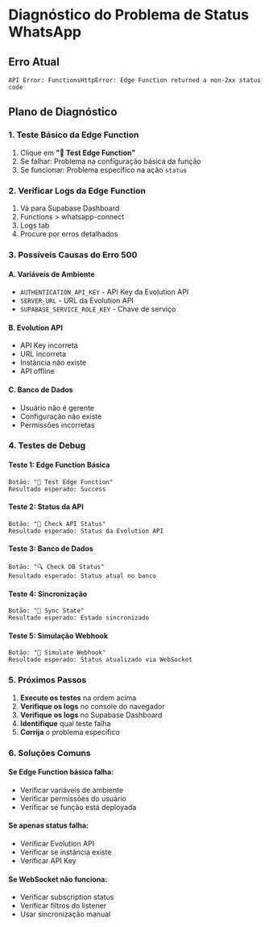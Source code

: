 # Diagnóstico do Problema de Status WhatsApp

## Erro Atual
```
API Error: FunctionsHttpError: Edge Function returned a non-2xx status code
```

## Plano de Diagnóstico

### 1. Teste Básico da Edge Function
1. Clique em **"🧪 Test Edge Function"**
2. Se falhar: Problema na configuração básica da função
3. Se funcionar: Problema específico na ação `status`

### 2. Verificar Logs da Edge Function
1. Vá para Supabase Dashboard
2. Functions > whatsapp-connect
3. Logs tab
4. Procure por erros detalhados

### 3. Possíveis Causas do Erro 500

#### A. Variáveis de Ambiente
- `AUTHENTICATION_API_KEY` - API Key da Evolution API
- `SERVER_URL` - URL da Evolution API
- `SUPABASE_SERVICE_ROLE_KEY` - Chave de serviço

#### B. Evolution API
- API Key incorreta
- URL incorreta
- Instância não existe
- API offline

#### C. Banco de Dados
- Usuário não é gerente
- Configuração não existe
- Permissões incorretas

### 4. Testes de Debug

#### Teste 1: Edge Function Básica
```
Botão: "🧪 Test Edge Function"
Resultado esperado: Success
```

#### Teste 2: Status da API
```
Botão: "🔄 Check API Status"
Resultado esperado: Status da Evolution API
```

#### Teste 3: Banco de Dados
```
Botão: "🔍 Check DB Status"
Resultado esperado: Status atual no banco
```

#### Teste 4: Sincronização
```
Botão: "🔄 Sync State"
Resultado esperado: Estado sincronizado
```

#### Teste 5: Simulação Webhook
```
Botão: "🧪 Simulate Webhook"
Resultado esperado: Status atualizado via WebSocket
```

### 5. Próximos Passos

1. **Execute os testes** na ordem acima
2. **Verifique os logs** no console do navegador
3. **Verifique os logs** no Supabase Dashboard
4. **Identifique** qual teste falha
5. **Corrija** o problema específico

### 6. Soluções Comuns

#### Se Edge Function básica falha:
- Verificar variáveis de ambiente
- Verificar permissões do usuário
- Verificar se função está deployada

#### Se apenas status falha:
- Verificar Evolution API
- Verificar se instância existe
- Verificar API Key

#### Se WebSocket não funciona:
- Verificar subscription status
- Verificar filtros do listener
- Usar sincronização manual





